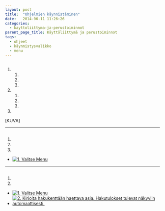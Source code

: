 ```yaml
---
layout: post
title:  "Ohjelmien käynnistäminen"
date:   2014-06-11 11:26:26
categories:
  - kayttoliittyma-ja-perustoiminnot
parent_page_title: Käyttöliittymä ja perustoiminnot
tags:
  - ohjeet
  - käynnistysvalikko
  - menu
---
```


<h2 data-l10n-id="startProgramOverviewTitle"></h2>
<p data-l10n-id="startProgramOverviewText"></p>

<div class="pure-u-11-24">
<p data-l10n-id="startProgramMenuListTitle"></p>

<ol data-l10n-id="startProgramMenuList">
  <li>
    <ol>
      <li></li>
      <li></li>
      <li></li>
    </ol>
  </li>
  <li>
    <ol>
      <li></li>
      <li></li>
      <li></li>
    </ol>
  </li>
  <li></li>
</ol>

</div>

<div class="pure-u-11-24 images">
[KUVA]
</div>


---
<div class="pure-u-11-24">
  <h2 data-l10n-id="startProgramTitle"></h2>
  <p data-l10n-id="startProgramText"></p>
  <ol data-l10n-id="startProgramList">
    <li></li>
    <li></li>
    <li></li>
  </ol>
</div>

<div class="pure-u-11-24 images">
<ul>
  <li>
    <a href="{{ site.baseurl }}/assets/images/valitse-menu.png" title="1. Valitse Menu" class="swipebox"><img src="{{ site.baseurl }}/assets/images/valitse-menu-small.png" alt="1. Valitse Menu"></a>
  </li>
</ul>
</div>

---
<div class="pure-u-11-24">
  <h2 data-l10n-id="startProgramSearchTitle"></h2>
  <ol data-l10n-id="startProgramSearchText">
    <li></li>
    <li></li>
  </ol>
</div>
<div class="pure-u-11-24 images">
<ul>
  <li>
    <a href="{{ site.baseurl }}/assets/images/valitse-menu.png" title="1. Valitse Menu" class="swipebox"><img src="{{ site.baseurl }}/assets/images/valitse-menu-small.png" alt="1. Valitse Menu"></a>
  </li>
  <li>
    <a href="{{ site.baseurl }}/assets/images/menu-haku.png" title="2. Kirjoita hakukenttään haettava asia. Hakutulokset tulevat näkyviin automaattisesti." class="swipebox"><img src="{{ site.baseurl }}/assets/images/menu-haku-small.png" alt="2. Kirjoita hakukenttään haettava asia. Hakutulokset tulevat näkyviin automaattisesti."></a>
  </li>
</ul>
</div>